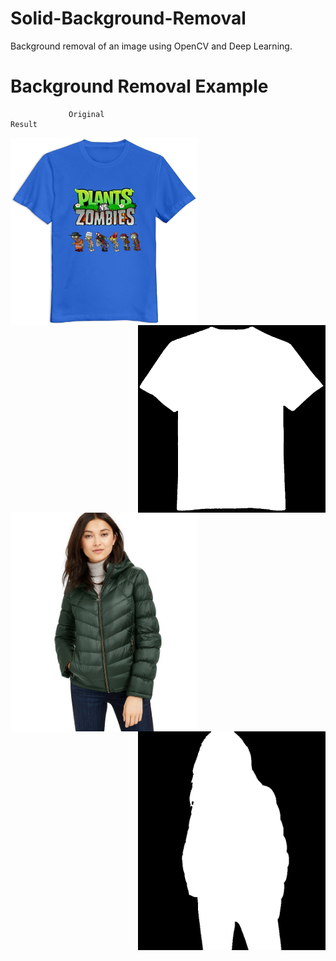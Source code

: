 # Solid-Background-Removal
Background removal of an image using OpenCV and Deep Learning.


# Background Removal Example 

                 Original                                                               Result

<p float="left">
 <img src="image/original/blue_v2.jpg" width="300" height="300" align='left'> 
 <img src="image/result/blue_output_bg.jpg" width="300" height="300" align='right'> 
</p>

<p float="left">
 <img src="image/original/macy_greenn_72,82,66.jpg" width="300" height="350" align='left'> 
 <img src="image/result/macy_greenn_72,82,66_output_bg.jpg" width="300" height="350" align='right'> 
</p>

